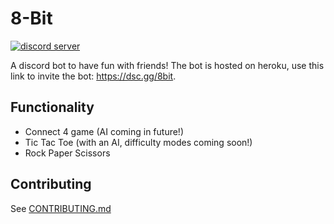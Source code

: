 # 8-Bit

[![discord server](https://discord.com/api/guilds/770895120886661130/embed.png)](https://discord.com/invite/VPPrpmQ44q)

A discord bot to have fun with friends! The bot is hosted on heroku, use this link to invite the bot: https://dsc.gg/8bit.

## Functionality

 - Connect 4 game (AI coming in future!)
 - Tic Tac Toe (with an AI, difficulty modes coming soon!)
 - Rock Paper Scissors

## Contributing

See [CONTRIBUTING.md](CONTRIBUTING.md)
